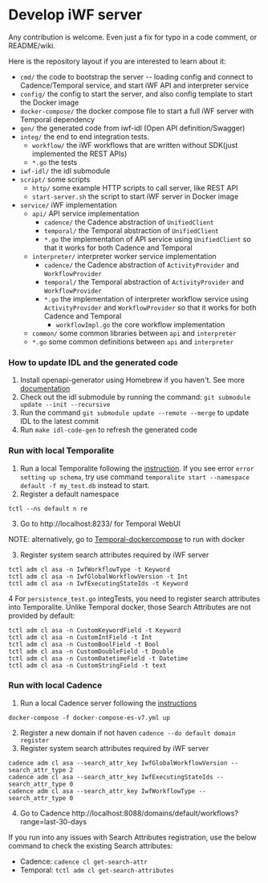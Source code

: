 # Develop iWF server

Any contribution is welcome. Even just a fix for typo in a code comment, or README/wiki.

Here is the repository layout if you are interested to learn about it:

* `cmd/` the code to bootstrap the server -- loading config and connect to Cadence/Temporal service, and start iWF API and interpreter service
* `config/` the config to start the server, and also config template to start the Docker image
* `docker-compose/` the docker compose file to start a full iWF server with Temporal dependency
* `gen/` the generated code from iwf-idl (Open API definition/Swagger)
* `integ/` the end to end integration tests.
    * `workflow/` the iWF workflows that are written without SDK(just implemented the REST APIs)
    * `*.go` the tests
* `iwf-idl/` the idl submodule
* `script/` some scripts
    * `http/` some example HTTP scripts to call server, like REST API
    * `start-server.sh` the script to start iWF server in Docker image
* `service/` iWF implementation
    * `api/` API service implementation
        * `cadence/` the Cadence abstraction of `UnifiedClient`
        * `temporal/` the Temporal abstraction of `UnifiedClient`
        * `*.go` the implementation of API service using `UnifiedClient` so that it works for both Cadence and Temporal
    * `interpreter/` interpreter worker service implementation
        * `cadence/` the Cadence abstraction of `ActivityProvider` and `WorkflowProvider`
        * `temporal/` the Temporal abstraction of `ActivityProvider` and `WorkflowProvider`
        * `*.go` the implementation of interpreter workflow service using `ActivityProvider` and `WorkflowProvider` so that it works for both Cadence and Temporal
            * `workflowImpl.go` the core workflow implementation
    * `common/` some common libraries between `api` and `interpreter`
    * `*.go` some common definitions between `api` and `interpreter`

### How to update IDL and the generated code
1. Install openapi-generator using Homebrew if you haven't. See more [documentation](https://openapi-generator.tech/docs/installation)
2. Check out the idl submodule by running the command: `git submodule update --init --recursive`
3. Run the command `git submodule update --remote --merge` to update IDL to the latest commit
4. Run `make idl-code-gen` to refresh the generated code


### Run with local Temporalite
1. Run a local Temporalite following the [instruction](https://github.com/temporalio/temporalite). If you see error `error setting up schema`, try use command `temporalite start --namespace default -f my_test.db` instead to start.
2. Register a default namespace
```shell
tctl --ns default n re
```
3. Go to http://localhost:8233/ for Temporal WebUI

NOTE: alternatively, go to [Temporal-dockercompose](https://github.com/temporalio/docker-compose) to run with docker

3. Register system search attributes required by iWF server
```shell
tctl adm cl asa -n IwfWorkflowType -t Keyword
tctl adm cl asa -n IwfGlobalWorkflowVersion -t Int
tctl adm cl asa -n IwfExecutingStateIds -t Keyword

```
4 For `persistence_test.go` integTests, you need to register search attributes into Temporalite. Unlike Temporal docker, those Search Attributes are not provided by default:
```shell
tctl adm cl asa -n CustomKeywordField -t Keyword
tctl adm cl asa -n CustomIntField -t Int
tctl adm cl asa -n CustomBoolField -t Bool
tctl adm cl asa -n CustomDoubleField -t Double
tctl adm cl asa -n CustomDatetimeField -t Datetime
tctl adm cl asa -n CustomStringField -t text
```

### Run with local Cadence
1. Run a local Cadence server following the [instructions](https://github.com/uber/cadence/tree/master/docker)
```
docker-compose -f docker-compose-es-v7.yml up
```
2. Register a new domain if not haven `cadence --do default domain register`
3. Register system search attributes required by iWF server
```
cadence adm cl asa --search_attr_key IwfGlobalWorkflowVersion --search_attr_type 2
cadence adm cl asa --search_attr_key IwfExecutingStateIds --search_attr_type 0
cadence adm cl asa --search_attr_key IwfWorkflowType --search_attr_type 0
```
4. Go to Cadence http://localhost:8088/domains/default/workflows?range=last-30-days

If you run into any issues with Search Attributes registration, use the below command to check the existing Search attributes:

* Cadence: `cadence cl get-search-attr`
* Temporal: `tctl adm cl get-search-attributes`
